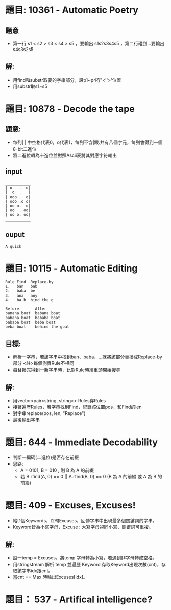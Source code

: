 # 題目: 10361 - Automatic Poetry
## 題意
- 第一行 s1 < s2 > s3 < s4 > s5 ，要輸出 s1s2s3s4s5 ，第二行碰到...要輸出s4s3s2s5
## 解:
- 用find和substr取要的字串部分，設p1~p4存'<''>'位置
- 用substr取s1~s5

# 題目: 10878 - Decode the tape
## 題意:
- 每列| | 中空格代表0，o代表1，每列不含|跟.共有八個字元，每列會得到一個8-bit二進位
- 將二進位轉為十進位並對照Ascii表將其對應字符輸出
## input
```
___________
| o   .  o|
|  o  .   |
| ooo .  o|
| ooo .o o|
| oo o.  o|
| oo  . oo|
| oo o. oo|
___________
```
## ouput
```
A quick
```

# 題目: 10115 - Automatic Editing
```
Rule Find  Replace-by
1.   ban   bab
2.   baba  be
3.   ana   any
4.   ba b  hind the g
```
```
Before       After
banana boat  babana boat
babana boat  bababa boat
bababa boat  beba boat
beba boat    behind the goat
```
## 目標:
- 解析一字串，若該字串中找到ban、baba、...就將該部分替換成Replace-by部分 <註>每個測資Rule不相同
- 每替換完得到一新字串時，比對Rule時須重頭開始搜尋
## 解:
- 用vector<pair<string, string>> Rules存Rules
- 接著遍歷Rules，若字串找到Find，紀錄該位置pos，和Find的len
- 對字串replace(pos, len, "Replace")
- 最後輸出字串

# 題目: 644 - Immediate Decodability
- 判斷一編碼(二進位)是否存在前綴
- 思路:
  - A = 0101, B = 010 , 則 B 為 A 的前綴
  - 若 B.rfind(A, 0) == 0 || A.rfind(B, 0) == 0 (B 為 A 的前綴 或 A 為 B 的前綴)

# 題目: 409 - Excuses, Excuses!
- 給t1個Keywords，t2句Excuses，回傳字串中出現最多個關鍵詞的字串。
- Keyword皆為小寫字母，Excuse : 大寫字母視同小寫、關鍵詞可重複。
## 解:
- 設一temp = Excuses，將temp 字母轉為小寫，若遇到非字母轉成空格。
- 用stringstream 解析 temp 並遍歷 Keyword 存取Keyword出現次數(cnt)，存取該字串idx跟cnt。
- 當cnt == Max 時輸出Excuses[idx]。

# 題目： 537 - Artifical intelligence? 
## 